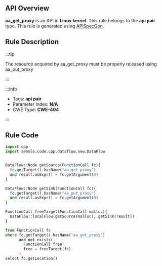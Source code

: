 ---
---


## API Overview
**aa_get_proxy** is an API in **Linux kernel**. This rule belongs to the **api pair** type. This rule is generated using [APISpecGen](../../tools/APISpecGen).
## Rule Description

:::tip

The resource acquired by aa_get_proxy must be properly released using aa_put_proxy

:::

:::info

- Tags: **api pair**
- Parameter Index: **N/A**
- CWE Type: **CWE-404**

:::

## Rule Code
```python
import cpp
import semmle.code.cpp.dataflow.new.DataFlow


DataFlow::Node getSource(FunctionCall fc){
  fc.getTarget().hasName("aa_get_proxy")
  and result.asExpr() = fc.getArgument(0)
}

DataFlow::Node getSink(FunctionCall fc){
  fc.getTarget().hasName("aa_put_proxy")
  and result.asExpr() = fc.getArgument(0)
}

FunctionCall freeTarget(FunctionCall malloc){
  DataFlow::localFlow(getSource(malloc), getSink(result))
}

from FunctionCall fc
where fc.getTarget().hasName("aa_get_proxy")
      and not exists(
        FunctionCall free| 
        free = freeTarget(fc)
      )
select fc.getLocation()

    
```